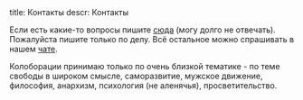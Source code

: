 <meta>
title: Контакты
descr: Контакты
</meta>

Если есть какие-то вопросы пишите [сюда](http://t.me/libereco_adm) (могу долго не отвечать).
Пожалуйста пишите только по делу. Всё остальное можно спрашивать
в нашем [чате](https://t.me/+Y6hSx-tAiN5hODFi).

Колоборации принимаю только по очень близкой тематике - по теме
свободы в широком смысле, саморазвитие, мужское движение, философия,
анархизм, психология (не аленячья), просветительство.
